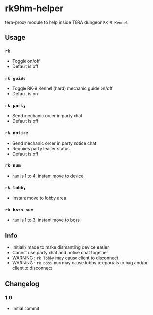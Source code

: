 # rk9hm-helper
tera-proxy module to help inside TERA dungeon `RK-9 Kennel`

## Usage
### `rk`
- Toggle on/off
- Default is off
### `rk guide`
- Toggle RK-9 Kennel (hard) mechanic guide on/off
- Default is on
### `rk party`
- Send mechanic order in party chat
- Default is off
### `rk notice`
- Send mechanic order in party notice chat
- Requires party leader status
- Default is off
### `rk num`
- `num` is 1 to 4, instant move to device
### `rk lobby`
- Instant move to lobby area
### `rk boss num`
- `num` is 1 to 3, instant move to boss

## Info
- Initially made to make dismantling device easier
- Cannot use party chat and notice chat together
- WARNING : `rk lobby` may cause client to disconnect
- WARNING : `rk boss num` may cause lobby teleportals to bug and/or client to disconnect

## Changelog 
### 1.0
- Initial commit
